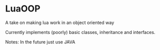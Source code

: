 # LuaOOP
A take on making lua work in an object oriented way

Currently implements (poorly) basic classes, inheritance and interfaces.

Notes: In the future just use JAVA

